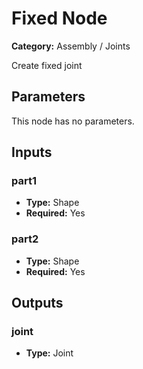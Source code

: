 
# Fixed Node

**Category:** Assembly / Joints

Create fixed joint

## Parameters

This node has no parameters.

## Inputs


### part1
- **Type:** Shape
- **Required:** Yes



### part2
- **Type:** Shape
- **Required:** Yes



## Outputs


### joint
- **Type:** Joint




